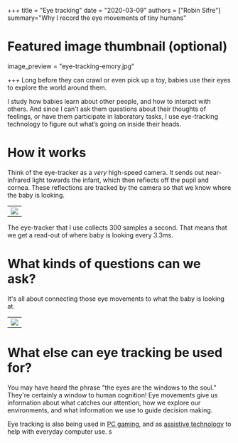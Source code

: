 +++
title = "Eye tracking"
date = "2020-03-09"
authors = ["Robin Sifre"]
summary="Why I record the eye movements of tiny humans"


# Featured image thumbnail (optional)
image_preview = "eye-tracking-emory.jpg"

+++
Long before they can crawl or even pick up a toy, babies use their eyes to explore the world around them.  

I study how babies learn about other people, and how to interact with others. And since I can’t ask them questions about their thoughts of feelings, or have them participate in laboratory tasks, I use eye-tracking technology to figure out what’s going on inside their heads. 

# How it works
Think of the eye-tracker as a <i>very</i> high-speed camera. It sends out near-infrared light towards the infant, which then reflects off the pupil and cornea. These reflections are tracked by the camera so that we know where the baby is looking.  

<table class="image">
<tr><td><img src="/post-img/eye-tracking-mom.jpg" alt=" "/></td></tr>
</table>  

The eye-tracker that I use collects 300 samples a second. That means that we get a read-out of where baby is looking every 3.3ms. 

# What kinds of questions can we ask? 
It's all about connecting those eye movements to what the baby is looking at. 

<table class="image">
<tr><td><img src="/post-img/eye-tracking-dancing-ladies.png" alt=" "/></td></tr>
</table>  





# What else can eye tracking be used for?  
You may have heard the phrase "the eyes are the windows to the soul." They're certainly a window to human cognition! Eye movements give us information about what catches our attention, how we explore our environments, and what information we use to guide decision making.  

Eye tracking is also being used in [PC gaming](https://help.tobii.com/hc/en-us/articles/115003295025-Eye-tracking-in-gaming-how-does-it-work-), and as [assistive technology](https://www.abilities.com/community/assistive_eye-control.html) to help with everyday computer use. s